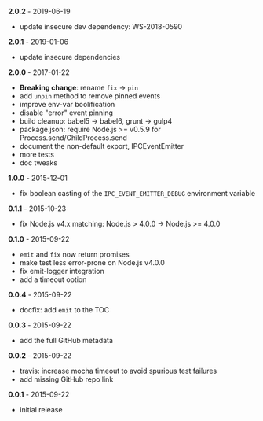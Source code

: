 **2.0.2** - 2019-06-19

- update insecure dev dependency: WS-2018-0590

**2.0.1** - 2019-01-06

- update insecure dependencies

**2.0.0** - 2017-01-22

- **Breaking change**: rename `fix` -> `pin`
- add `unpin` method to remove pinned events
- improve env-var boolification
- disable "error" event pinning
- build cleanup: babel5 -> babel6, grunt -> gulp4
- package.json: require Node.js >= v0.5.9 for Process.send/ChildProcess.send
- document the non-default export, IPCEventEmitter
- more tests
- doc tweaks

**1.0.0** - 2015-12-01

- fix boolean casting of the `IPC_EVENT_EMITTER_DEBUG` environment variable

**0.1.1** - 2015-10-23

- fix Node.js v4.x matching: Node.js > 4.0.0 -> Node.js >= 4.0.0

**0.1.0** - 2015-09-22

- `emit` and `fix` now return promises
- make test less error-prone on Node.js v4.0.0
- fix emit-logger integration
- add a timeout option

**0.0.4** - 2015-09-22

- docfix: add `emit` to the TOC

**0.0.3** - 2015-09-22

- add the full GitHub metadata

**0.0.2** - 2015-09-22

- travis: increase mocha timeout to avoid spurious test failures
- add missing GitHub repo link

**0.0.1** - 2015-09-22

- initial release
